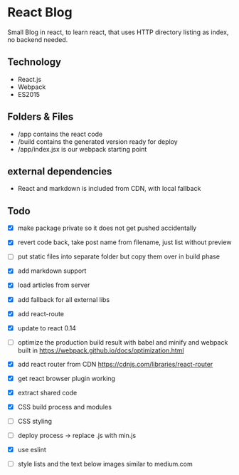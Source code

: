 # React Blog
Small Blog in react, to learn react, that uses HTTP directory listing as index, no backend needed.

## Technology
* React.js
* Webpack
* ES2015

## Folders & Files
* /app contains the react code
* /build contains the generated version ready for deploy
* /app/index.jsx is our webpack starting point

## external dependencies
* React and markdown is included from CDN, with local fallback

## Todo
- [X] make package private so it does not get pushed accidentally
- [X] revert code back, take post name from filename, just list without preview
- [ ] put static files into separate folder but copy them over in build phase
- [X] add markdown support
- [X] load articles from server
- [X] add fallback for all external libs
- [X] add react-route
- [X] update to react 0.14
- [ ] optimize the production build result with babel and minify and webpack built in https://webpack.github.io/docs/optimization.html
- [X] add react router from CDN https://cdnjs.com/libraries/react-router
- [X] get react browser plugin working
- [X] extract shared code
- [X] CSS build process and modules
- [ ] CSS styling
- [ ] deploy process -> replace .js with min.js
- [X] use eslint
- [ ] style lists and the text below images similar to medium.com




